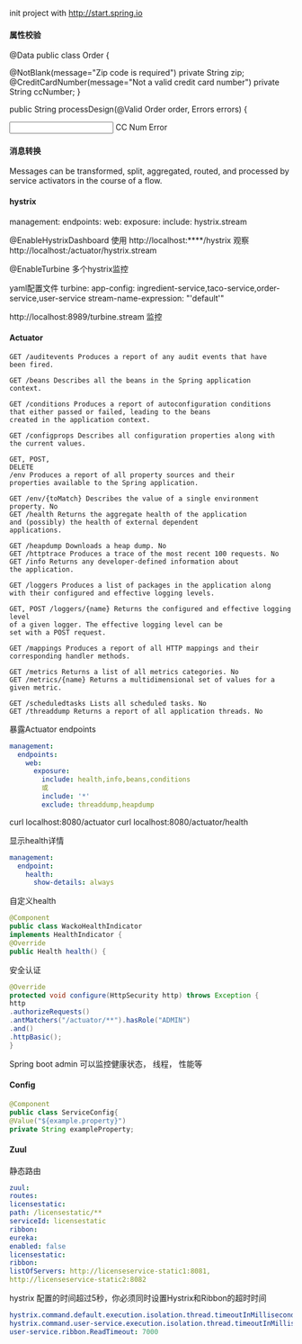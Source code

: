 init project with http://start.spring.io
#### 属性校验
@Data
public class Order {

@NotBlank(message="Zip code is required")
private String zip;
@CreditCardNumber(message="Not a valid credit card number")
private String ccNumber;
}

public String processDesign(@Valid Order order, Errors errors) {

<input type="text" th:field="*{ccNumber}"/>
<span class="validationError"
th:if="${#fields.hasErrors('ccNumber')}"
th:errors="*{ccNumber}">CC Num Error</span>



#### 消息转换

Messages can be transformed, split, aggregated, routed, and processed by service
activators in the course of a flow.

#### hystrix
management:
    endpoints:
        web:
            exposure:
                include: hystrix.stream

@EnableHystrixDashboard
使用 http://localhost:****/hystrix  观察 http://localhost:<otherport>/actuator/hystrix.stream

@EnableTurbine  多个hystrix监控

yaml配置文件
turbine:
    app-config: ingredient-service,taco-service,order-service,user-service
    stream-name-expression: "'default'"
    
http://localhost:8989/turbine.stream 监控

#### Actuator
```
GET /auditevents Produces a report of any audit events that have
been fired.

GET /beans Describes all the beans in the Spring application
context.

GET /conditions Produces a report of autoconfiguration conditions
that either passed or failed, leading to the beans
created in the application context.

GET /configprops Describes all configuration properties along with
the current values.

GET, POST,
DELETE
/env Produces a report of all property sources and their
properties available to the Spring application.

GET /env/{toMatch} Describes the value of a single environment property. No
GET /health Returns the aggregate health of the application
and (possibly) the health of external dependent
applications.

GET /heapdump Downloads a heap dump. No
GET /httptrace Produces a trace of the most recent 100 requests. No
GET /info Returns any developer-defined information about
the application.

GET /loggers Produces a list of packages in the application along
with their configured and effective logging levels.

GET, POST /loggers/{name} Returns the configured and effective logging level
of a given logger. The effective logging level can be
set with a POST request.

GET /mappings Produces a report of all HTTP mappings and their
corresponding handler methods.

GET /metrics Returns a list of all metrics categories. No
GET /metrics/{name} Returns a multidimensional set of values for a
given metric.

GET /scheduledtasks Lists all scheduled tasks. No
GET /threaddump Returns a report of all application threads. No
```

暴露Actuator endpoints
```yaml
management:
  endpoints:
    web:
      exposure:
        include: health,info,beans,conditions
        或
        include: '*'
        exclude: threaddump,heapdump
```

curl localhost:8080/actuator
curl localhost:8080/actuator/health

显示health详情
```yaml
management:
  endpoint:
    health:
      show-details: always
```

自定义health
```java
@Component
public class WackoHealthIndicator
implements HealthIndicator {
@Override
public Health health() {
```

安全认证
```java
@Override
protected void configure(HttpSecurity http) throws Exception {
http
.authorizeRequests()
.antMatchers("/actuator/**").hasRole("ADMIN")
.and()
.httpBasic();
}
```

Spring boot admin
可以监控健康状态， 线程， 性能等

#### Config
```java
@Component
public class ServiceConfig{
@Value("${example.property}")
private String exampleProperty;
```

#### Zuul
静态路由

```yaml 
zuul:
routes:
licensestatic:
path: /licensestatic/**
serviceId: licensestatic
ribbon:
eureka:
enabled: false
licensestatic:
ribbon:
listOfServers: http://licenseservice-static1:8081,
http://licenseservice-static2:8082
```
hystrix 配置的时间超过5秒，你必须同时设置Hystrix和Ribbon的超时时间
```yaml
hystrix.command.default.execution.isolation.thread.timeoutInMilliseconds: 2500
hystrix.command.user-service.execution.isolation.thread.timeoutInMilliseconds: 7000
user-service.ribbon.ReadTimeout: 7000
```
